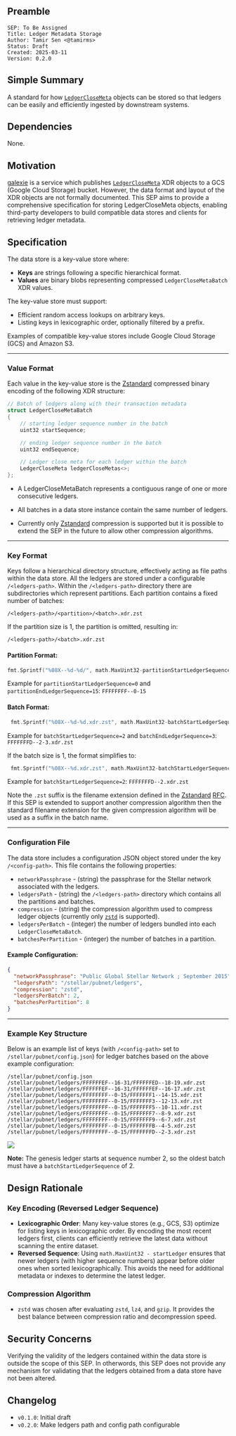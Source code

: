 ## Preamble

```
SEP: To Be Assigned
Title: Ledger Metadata Storage
Author: Tamir Sen <@tamirms>
Status: Draft
Created: 2025-03-11
Version: 0.2.0
```

## Simple Summary

A standard for how [`LedgerCloseMeta`](https://github.com/stellar/stellar-xdr/blob/v22.0/Stellar-ledger.x#L539-L545)
objects can be stored so that ledgers can be easily and efficiently ingested by downstream systems.

## Dependencies

None.

## Motivation

[galexie](https://github.com/stellar/go/tree/master/services/galexie) is a service which publishes
[`LedgerCloseMeta`](https://github.com/stellar/stellar-xdr/blob/v22.0/Stellar-ledger.x#L539-L545) XDR objects to a GCS
(Google Cloud Storage) bucket. However, the data format and layout of the XDR objects are not formally documented. This
SEP aims to provide a comprehensive specification for storing LedgerCloseMeta objects, enabling third-party developers
to build compatible data stores and clients for retrieving ledger metadata.

## Specification

The data store is a key-value store where:

- **Keys** are strings following a specific hierarchical format.
- **Values** are binary blobs representing compressed `LedgerCloseMetaBatch` XDR values.

The key-value store must support:

- Efficient random access lookups on arbitrary keys.
- Listing keys in lexicographic order, optionally filtered by a prefix.

Examples of compatible key-value stores include Google Cloud Storage (GCS) and Amazon S3.

---

### Value Format

Each value in the key-value store is the [Zstandard]([https://facebook.github.io/zstd/) compressed binary encoding of
the following XDR structure:

```c++
// Batch of ledgers along with their transaction metadata
struct LedgerCloseMetaBatch
{
    // starting ledger sequence number in the batch
    uint32 startSequence;

    // ending ledger sequence number in the batch
    uint32 endSequence;

    // Ledger close meta for each ledger within the batch
    LedgerCloseMeta ledgerCloseMetas<>;
};
```

- A LedgerCloseMetaBatch represents a contiguous range of one or more consecutive ledgers.

- All batches in a data store instance contain the same number of ledgers.

- Currently only [Zstandard]([https://facebook.github.io/zstd/) compression is supported but it is possible to extend
  the SEP in the future to allow other compression algorithms.

---

### Key Format

Keys follow a hierarchical directory structure, effectively acting as file paths within the data store. All the ledgers
are stored under a configurable `/<ledgers-path>`. Within the `/<ledgers-path>` directory there are subdirectories which
represent partitions. Each partition contains a fixed number of batches:

```
/<ledgers-path>/<partition>/<batch>.xdr.zst
```

If the partition size is 1, the partition is omitted, resulting in:

```
/<ledgers-path>/<batch>.xdr.zst
```

#### Partition Format:

```go
fmt.Sprintf("%08X--%d-%d/", math.MaxUint32-partitionStartLedgerSequence, partitionStartLedgerSequence, partitionEndLedgerSequence)
```

Example for `partitionStartLedgerSequence=0` and `partitionEndLedgerSequence=15`: `FFFFFFFF--0-15`

#### Batch Format:

```go
 fmt.Sprintf("%08X--%d-%d.xdr.zst", math.MaxUint32-batchStartLedgerSequence, batchStartLedgerSequence, batchEndLedgerSequence)
```

Example for `batchStartLedgerSequence=2` and `batchEndLedgerSequence=3`: `FFFFFFFD--2-3.xdr.zst`

If the batch size is 1, the format simplifies to:

```go
 fmt.Sprintf("%08X--%d.xdr.zst", math.MaxUint32-batchStartLedgerSequence, batchStartLedgerSequence)
```

Example for `batchStartLedgerSequence=2`: `FFFFFFFD--2.xdr.zst`

Note the `.zst` suffix is the filename extension defined in the [Zstandard]([https://facebook.github.io/zstd/)
[RFC](https://datatracker.ietf.org/doc/html/rfc8478). If this SEP is extended to support another compression algorithm
then the standard filename extension for the given compression algorithm will be used as a suffix in the batch name.

---

### Configuration File

The data store includes a configuration JSON object stored under the key `/<config-path>`. This file contains the
following properties:

- `networkPassphrase` - (string) the passphrase for the Stellar network associated with the ledgers.
- `ledgersPath` - (string) the `/<ledgers-path>` directory which contains all the partitions and batches.
- `compression` - (string) the compression algorithm used to compress ledger objects (currently only
  [`zstd`]([https://facebook.github.io/zstd/) is supported).
- `ledgersPerBatch` - (integer) the number of ledgers bundled into each `LedgerCloseMetaBatch`.
- `batchesPerPartition` - (integer) the number of batches in a partition.

#### Example Configuration:

```json
{
  "networkPassphrase": "Public Global Stellar Network ; September 2015",
  "ledgersPath": "/stellar/pubnet/ledgers",
  "compression": "zstd",
  "ledgersPerBatch": 2,
  "batchesPerPartition": 8
}
```

---

### Example Key Structure

Below is an example list of keys (with `/<config-path>` set to `/stellar/pubnet/config.json`) for ledger batches based
on the above example configuration:

```
/stellar/pubnet/config.json
/stellar/pubnet/ledgers/FFFFFFEF--16-31/FFFFFFED--18-19.xdr.zst
/stellar/pubnet/ledgers/FFFFFFEF--16-31/FFFFFFEF--16-17.xdr.zst
/stellar/pubnet/ledgers/FFFFFFFF--0-15/FFFFFFF1--14-15.xdr.zst
/stellar/pubnet/ledgers/FFFFFFFF--0-15/FFFFFFF3--12-13.xdr.zst
/stellar/pubnet/ledgers/FFFFFFFF--0-15/FFFFFFF5--10-11.xdr.zst
/stellar/pubnet/ledgers/FFFFFFFF--0-15/FFFFFFF7--8-9.xdr.zst
/stellar/pubnet/ledgers/FFFFFFFF--0-15/FFFFFFF9--6-7.xdr.zst
/stellar/pubnet/ledgers/FFFFFFFF--0-15/FFFFFFFB--4-5.xdr.zst
/stellar/pubnet/ledgers/FFFFFFFF--0-15/FFFFFFFD--2-3.xdr.zst
```

[![](https://mermaid.ink/img/pako:eNpt0clugzAQBuBXQXPOhDokIeFQqYRy6L6dGjhYsQOR2GSM1DbKu3dq4raJ8MHC_B8zNt7DphYSAsgUb3LnLUoqh8bV2i2kyKRq3dRBvHTCdWzGdYzI5ugxNz1KE6-OcUzxBbKZTfs5NObGloioxALZcvwh1Pir1el_dXvaiPlnqp9Xxt7ZrozslNqe2V7dW-WRmiDzBtWDVTNSdAQ2qB6t8hEXaE5wkj_ZfIk4R3-wxrM1IeIUh_f8Yg39qwn-7RhGUEpV8p2gK9v_fJGAzmUpEwjoUcgt7wqdQFIdiPJO16-f1QYCrTo5AlV3WQ7BlhctrbpGcC2jHaerL3_fNrx6r2u7PnwDAJ6W4g?type=png)](https://mermaid-js.github.io/mermaid-live-editor/edit#pako:eNpt0clugzAQBuBXQXPOhDokIeFQqYRy6L6dGjhYsQOR2GSM1DbKu3dq4raJ8MHC_B8zNt7DphYSAsgUb3LnLUoqh8bV2i2kyKRq3dRBvHTCdWzGdYzI5ugxNz1KE6-OcUzxBbKZTfs5NObGloioxALZcvwh1Pir1el_dXvaiPlnqp9Xxt7ZrozslNqe2V7dW-WRmiDzBtWDVTNSdAQ2qB6t8hEXaE5wkj_ZfIk4R3-wxrM1IeIUh_f8Yg39qwn-7RhGUEpV8p2gK9v_fJGAzmUpEwjoUcgt7wqdQFIdiPJO16-f1QYCrTo5AlV3WQ7BlhctrbpGcC2jHaerL3_fNrx6r2u7PnwDAJ6W4g)

**Note:** The genesis ledger starts at sequence number 2, so the oldest batch must have a `batchStartLedgerSequence`
of 2.

## Design Rationale

### Key Encoding (Reversed Ledger Sequence)

- **Lexicographic Order**: Many key-value stores (e.g., GCS, S3) optimize for listing keys in lexicographic order. By
  encoding the most recent ledgers first, clients can efficiently retrieve the latest data without scanning the entire
  dataset.
- **Reversed Sequence**: Using `math.MaxUint32 - startLedger` ensures that newer ledgers (with higher sequence numbers)
  appear before older ones when sorted lexicographically. This avoids the need for additional metadata or indexes to
  determine the latest ledger.

### Compression Algorithm

- `zstd` was chosen after evaluating `zstd`, `lz4`, and `gzip`. It provides the best balance between compression ratio
  and decompression speed.

## Security Concerns

Verifying the validity of the ledgers contained within the data store is outside the scope of this SEP. In otherwords,
this SEP does not provide any mechanism for validating that the ledgers obtained from a data store have not been
altered.

## Changelog

- `v0.1.0`: Initial draft
- `v0.2.0`: Make ledgers path and config path configurable
